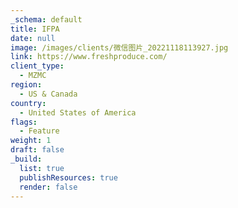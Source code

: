 ```yaml
---
_schema: default
title: IFPA
date: null
image: /images/clients/微信图片_20221118113927.jpg
link: https://www.freshproduce.com/
client_type:
  - MZMC
region:
  - US & Canada
country:
  - United States of America
flags:
  - Feature
weight: 1
draft: false
_build:
  list: true
  publishResources: true
  render: false
---
```

